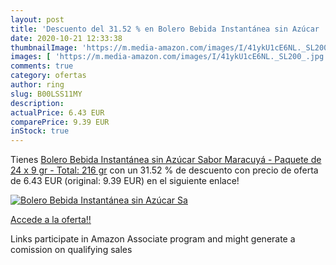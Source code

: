 ```yaml
---
layout: post
title: 'Descuento del 31.52 % en Bolero Bebida Instantánea sin Azúcar  Sa'
date: 2020-10-21 12:33:38
thumbnailImage: 'https://m.media-amazon.com/images/I/41ykU1cE6NL._SL200_.jpg'
images: [ 'https://m.media-amazon.com/images/I/41ykU1cE6NL._SL200_.jpg' ]
comments: true
category: ofertas
author: ring
slug: B00LSS11MY
description:
actualPrice: 6.43 EUR
comparePrice: 9.39 EUR
inStock: true
---
```


Tienes [Bolero Bebida Instantánea sin Azúcar  Sabor Maracuyá - Paquete de 24 x 9 gr - Total: 216 gr](https://www.amazon.es/dp/B00LSS11MY/?tag=tolees-21) con un 31.52 % de descuento con precio de oferta de 6.43 EUR (original: 9.39 EUR) en el siguiente enlace!

[![Bolero Bebida Instantánea sin Azúcar  Sa](https://m.media-amazon.com/images/I/41ykU1cE6NL._SL200_.jpg)](https://www.amazon.es/dp/B00LSS11MY/?tag=tolees-21)

[Accede a la oferta!!](https://www.amazon.es/dp/B00LSS11MY/?tag=tolees-21)

Links participate in Amazon Associate program and might generate a comission on qualifying sales


